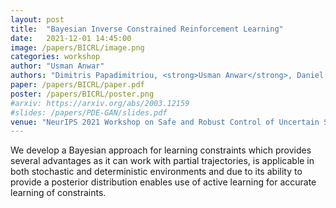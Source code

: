 ```yaml
---
layout: post
title:  "Bayesian Inverse Constrained Reinforcement Learning"
date:   2021-12-01 14:45:00
image: /papers/BICRL/image.png
categories: workshop
author: "Usman Anwar"
authors: "Dimitris Papadimitriou, <strong>Usman Anwar</strong>, Daniel Brown"
paper: /papers/BICRL/paper.pdf
poster: /papers/BICRL/poster.png
#arxiv: https://arxiv.org/abs/2003.12159
#slides: /papers/PDE-GAN/slides.pdf
venue: "NeurIPS 2021 Workshop on Safe and Robust Control of Uncertain Systems, 2021"
---
```

We develop a Bayesian approach for learning constraints which provides several advantages as it can work with partial trajectories, is applicable in both stochastic and deterministic environments and due to its ability to provide a posterior distribution enables use of active learning for accurate learning of constraints.
